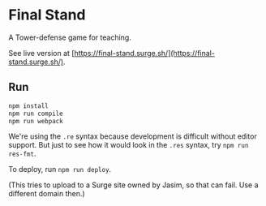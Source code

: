 # Final Stand

A Tower-defense game for teaching.

See live version at [https://final-stand.surge.sh/](https://final-stand.surge.sh/).

## Run

```sh
npm install
npm run compile
npm run webpack
```

We're using the `.re` syntax because development is difficult without editor
support. But just to see how it would look in the `.res` syntax, try `npm run res-fmt`.

To deploy, run `npm run deploy`.

(This tries to upload to a Surge site owned by Jasim, so that can fail. Use a
different domain then.)
